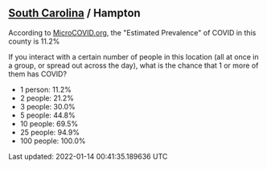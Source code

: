
## [South Carolina](/united-states/south-carolina) / Hampton

According to [MicroCOVID.org](http://microcovid.org),
the "Estimated Prevalence" of COVID in this county is 11.2%

If you interact with a certain number of people in this location
(all at once in a group, or spread out across the day), what is the chance that
1 or more of them has COVID?

- 1 person: 11.2%
- 2 people: 21.2%
- 3 people: 30.0%
- 5 people: 44.8%
- 10 people: 69.5%
- 25 people: 94.9%
- 100 people: 100.0%

Last updated: 2022-01-14 00:41:35.189636 UTC
